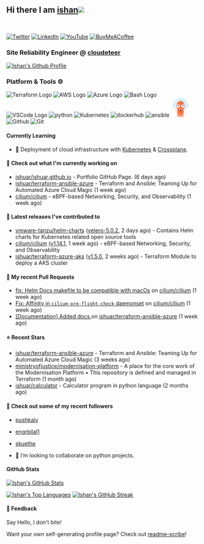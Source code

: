 ## Hi there I am [ishan](https://ishan.learndevops.in/)<img src="https://raw.githubusercontent.com/MartinHeinz/MartinHeinz/master/wave.gif" width="30px">
<br/>

[![Twitter](https://img.shields.io/badge/Twitter-%231DA1F2.svg?style=for-the-badge&logo=Twitter&logoColor=white)](https://twitter.com/ishuar_)
[![LinkedIn](https://img.shields.io/badge/linkedin-%230077B5.svg?style=for-the-badge&logo=linkedin&logoColor=white)](https://linkedin.com/in/ishuar)
[![YouTube](https://img.shields.io/badge/YouTube-%23FF0000.svg?style=for-the-badge&logo=YouTube&logoColor=white)](https://www.youtube.com/@learndevopsdotin) [![BuyMeACoffee](https://img.shields.io/badge/Buy%20Me%20a%20Coffee-ffdd00?style=for-the-badge&logo=buy-me-a-coffee&logoColor=black)](https://www.buymeacoffee.com/ishuar)

### Site Reliability Engineer @ [cloudeteer](https://cloudeteer.de/)

[![Ishan's Github Profile](https://github-profile-summary-cards.vercel.app/api/cards/profile-details?username=ishuar&theme=github_dark)](https://github.com/vn7n24fzkq/github-profile-summary-cards)

### Platform & Tools ⚙️



<p>
  <img src="https://user-images.githubusercontent.com/25181517/183345121-36788a6e-5462-424a-be67-af1ebeda79a2.png" alt="Terraform Logo" width="50" height="50" />
  <img src="https://cdn.worldvectorlogo.com/logos/aws-2.svg" alt="AWS Logo" width="50" height="50" />
  <img src="https://cdn.worldvectorlogo.com/logos/azure-1.svg" alt="Azure Logo" width="50" height="50" />
  <img src="https://cdn.worldvectorlogo.com/logos/bash-1.svg" alt="Bash Logo" width="50" height="50"  width="50" height="50" />
  <img src="https://cdn.worldvectorlogo.com/logos/visual-studio-code-1.svg" alt="VSCode Logo" width="50" height="50"/>
  <img src="https://worldvectorlogo.com/logos/python-5.svg"alt="python" width="50" height="50" />
  <img src="https://worldvectorlogo.com/logos/kubernets.svg" alt="Kubernetes" width="50" height="50" />
  <img src="https://cdn.worldvectorlogo.com/logos/docker.svg" alt="dockerhub" width="50" height="50" />
  <img src="https://cdn.worldvectorlogo.com/logos/ansible.svg" alt="ansible" width="50" height="50" />
  <img src="./svg/argoprojio-icon.svg" alt="argocd" width="50" height="50" />
  <img src="https://worldvectorlogo.com/logos/github-icon.svg" alt="Github" width="50" height="50" />
  <img src="https://worldvectorlogo.com/logos/git-icon.svg" alt="Git" width="50" height="50" />
</p>

#### Currently Learning
- 🌱 Deployment of cloud infrastructure with [Kubernetes](https://kubernetes.io/docs/concepts/overview/) & [Crossplane](https://www.crossplane.io/).

#### 👷 Check out what I'm currently working on

- [ishuar/ishuar.github.io](https://github.com/ishuar/ishuar.github.io) - Portfolio GitHub Page. (6 days ago)
- [ishuar/terraform-ansible-azure](https://github.com/ishuar/terraform-ansible-azure) - Terraform and Ansible: Teaming Up for Automated Azure Cloud Magic (1 week ago)
- [cilium/cilium](https://github.com/cilium/cilium) - eBPF-based Networking, Security, and Observability (1 week ago)

#### 🔭 Latest releases I've contributed to

- [vmware-tanzu/helm-charts](https://github.com/vmware-tanzu/helm-charts) ([velero-5.0.2](https://github.com/vmware-tanzu/helm-charts/releases/tag/velero-5.0.2), 2 days ago) - Contains Helm charts for Kubernetes related open source tools
- [cilium/cilium](https://github.com/cilium/cilium) ([v1.14.1](https://github.com/cilium/cilium/releases/tag/v1.14.1), 1 week ago) - eBPF-based Networking, Security, and Observability
- [ishuar/terraform-azure-aks](https://github.com/ishuar/terraform-azure-aks) ([v1.5.0](https://github.com/ishuar/terraform-azure-aks/releases/tag/v1.5.0), 2 weeks ago) - Terraform Module to deploy a AKS cluster

#### 🔨 My recent Pull Requests

- [fix: Helm Docs makefile to be compatible with macOs](https://github.com/cilium/cilium/pull/27495) on [cilium/cilium](https://github.com/cilium/cilium) (1 week ago)
- [Fix: Affinity in `cilium-pre-flight-check` daemonset](https://github.com/cilium/cilium/pull/27475) on [cilium/cilium](https://github.com/cilium/cilium) (1 week ago)
- [[Documentation] Added docs ](https://github.com/ishuar/terraform-ansible-azure/pull/7) on [ishuar/terraform-ansible-azure](https://github.com/ishuar/terraform-ansible-azure) (1 week ago)

#### ⭐ Recent Stars

- [ishuar/terraform-ansible-azure](https://github.com/ishuar/terraform-ansible-azure) - Terraform and Ansible: Teaming Up for Automated Azure Cloud Magic (3 weeks ago)
- [ministryofjustice/modernisation-platform](https://github.com/ministryofjustice/modernisation-platform) - A place for the core work of the Modernisation Platform • This repository is defined and managed in Terraform (1 month ago)
- [ishuar/calculator](https://github.com/ishuar/calculator) - Calculator program in python language (2 months ago)

#### 👯 Check out some of my recent followers

- [pushkalv](https://github.com/pushkalv)
- [engrbilal1](https://github.com/engrbilal1)
- [skuethe](https://github.com/skuethe)

- 👯 I’m looking to collaborate on python projects.


#### GitHub Stats

[![Ishan's GitHub Stats](https://github-readme-stats-ishuar.vercel.app/api?username=ishuar&show_icons=true&count_private=true&theme=radical&show=prs_merged_percentage&rank_icon=github)](https://github.com/ishuar/github-readme-stats)

[![Ishan's Top Languages](https://github-readme-stats-ishuar.vercel.app/api/top-langs?username=ishuar&layout=compact&langs_count=8&card_width=400&theme=radical)](#)
[![Ishan's GitHub Streak](https://streak-stats.demolab.com?user=ishuar&theme=radical&hide_border=false&card_width=400)](https://git.io/streak-stats)

#### 💬 Feedback

Say Hello, I don't bite!


Want your own self-generating profile page? Check out [readme-scribe](https://github.com/muesli/readme-scribe)!